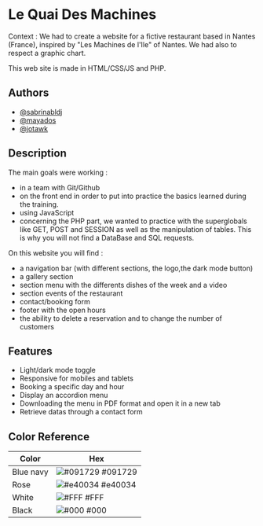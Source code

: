 
# Le Quai Des Machines
Context : We had to create a website for a fictive restaurant based in Nantes (France), inspired by "Les Machines de l'Ile" of Nantes. We had also to respect a graphic chart.

This web site is made in HTML/CSS/JS and PHP.


## Authors
- [@sabrinabldj](https://github.com/sabrinabldj)
- [@mayados](https://github.com/mayados)
- [@jotawk](https://github.com/jotawk)

## Description

The main goals were working :
- in a team with Git/Github
- on the front end in order to put into practice the basics learned during the training. 
- using JavaScript
- concerning the PHP part, we wanted to practice with the superglobals like GET, POST and SESSION as well as the manipulation of tables.
This is why you will not find a DataBase and SQL requests.


On this website you will find :
- a navigation bar (with different sections, the logo,the dark mode button)
- a gallery section
- section menu with the differents dishes of the week and a video
- section events of the restaurant
- contact/booking form
- footer with the open hours
- the ability to delete a reservation and to change the number of customers


## Features

- Light/dark mode toggle
- Responsive for mobiles and tablets
- Booking a specific day and hour
- Display an accordion menu 
- Downloading the menu in PDF format and open it in a new tab
- Retrieve datas through a contact form

## Color Reference

| Color             | Hex                                                                |
| ----------------- | ------------------------------------------------------------------ |
| Blue navy | ![#091729](https://via.placeholder.com/10/0a192f?text=+) #091729 |
| Rose| ![#e40034](https://via.placeholder.com/10/e40034?text=+) #e40034 |
| White | ![#FFF](https://via.placeholder.com/10/FFFFFF?text=+) #FFF |
| Black | ![#000](https://via.placeholder.com/10/000?text=+) #000 |


